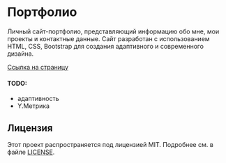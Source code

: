# Портфолио

Личный сайт-портфолио, представляющий информацию обо мне, мои проекты и контактные данные. Сайт разработан с использованием HTML, CSS, Bootstrap для создания адаптивного и современного дизайна.

[Ссылка на страницу](http://qrutyq2p.beget.tech)

#### TODO:

- адаптивность
- Y.Метрика

## Лицензия

Этот проект распространяется под лицензией MIT. Подробнее см. в файле [LICENSE](LICENSE).
